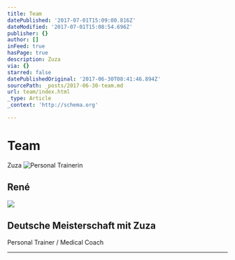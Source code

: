 ```yaml
---
title: Team
datePublished: '2017-07-01T15:09:00.816Z'
dateModified: '2017-07-01T15:08:54.696Z'
publisher: {}
author: []
inFeed: true
hasPage: true
description: Zuza
via: {}
starred: false
datePublishedOriginal: '2017-06-30T08:41:46.894Z'
sourcePath: _posts/2017-06-30-team.md
url: team/index.html
_type: Article
_context: 'http://schema.org'

---
```

# Team

Zuza
![Personal Trainerin](https://the-grid-user-content.s3-us-west-2.amazonaws.com/ecd707a9-cadc-4a95-a838-4554552c9067.jpg)

## René

<article style=""><img src="https://the-grid-user-content.s3-us-west-2.amazonaws.com/faf7e99b-3eba-48df-8606-1c22409f98c7.jpg" /><h1>Deutsche Meisterschaft mit Zuza</h1><p>Personal Trainer / Medical Coach</p></article>

---